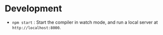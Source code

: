 # Development #

- `npm start` : Start the compiler in watch mode, and run a local server at `http://localhost:8000`.